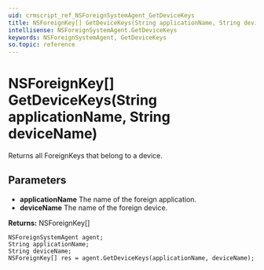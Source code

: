 ```yaml
---
uid: crmscript_ref_NSForeignSystemAgent_GetDeviceKeys
title: NSForeignKey[] GetDeviceKeys(String applicationName, String deviceName)
intellisense: NSForeignSystemAgent.GetDeviceKeys
keywords: NSForeignSystemAgent, GetDeviceKeys
so.topic: reference
---
```


# NSForeignKey[] GetDeviceKeys(String applicationName, String deviceName)

Returns all ForeignKeys that belong to a device.

## Parameters

* **applicationName** The name of the foreign application.
* **deviceName** The name of the foreign device.

**Returns:** NSForeignKey[]

```crmscript
NSForeignSystemAgent agent;
String applicationName;
String deviceName;
NSForeignKey[] res = agent.GetDeviceKeys(applicationName, deviceName);
```

